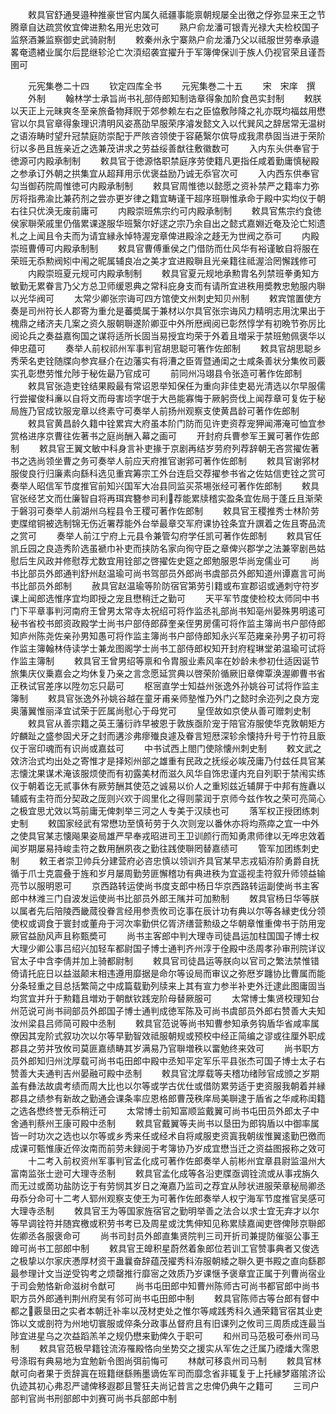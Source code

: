 <!-- { "loadSidebar": true } -->
　　敕具官舒通旻邉种推豪世官内属久祗疆事能禀朝规屡全出徼之俘弥显来王之节腾章自达疏赏攸宜俾进勲名用光忠效可
　　熟户俞龙潘可银青光禄大夫检校国子监祭酒兼监察御史武骑尉制
　　敕秦州永宁寨熟户俞龙潘乃父以祗服世劳奉承邉畧奄遗緖业属尔后昆继轸沦亡次湏绍袭宜擢升于军簿俾保训于族人仍视官荣且谨吾圉可














　　元宪集巻二十四
　　钦定四库全书
　　元宪集巻二十五
　　宋　宋庠　撰
　　外制
　　翰林学士承旨尚书礼部侍郎知制诰章得象加阶食邑实封制
　　敕朕以天正上元昧爽冬至亲旅备物拜贶于郊参赖左右之臣恊敷陟降之礼亦既均福兹用懋官以尔具官章得象理识清明风姿髙劭早服荣序濬发懿文入以代巽风之辞居常无温树之语洊畴时望升冠禁庭防崇配于严陔咨领使于容蕝繄尔傧导成我肃恭固当进于荣阶衍以多邑且旌亲近之选兼茂讲求之劳益绥善猷往敷徽数可
　　入内东头供奉官于徳源可内殿承制制
　　敕具官于徳源恪职禁庭序劳使籍凡更指任咸着勤庸慎秘殿之参承订外朝之拱集宜从超拜用示优褒益励乃诚无忝官次可
　　入内西东供奉官勾当御药院周惟徳可内殿承制制
　　敕具官周惟徳以懿愿之资补禁严之籍率力弥厉将指弗渝比兼药剂之尝亦更岁律之籍宜畴谨干超序班聨惟承命于殿中实均仪于朝右往只优涣无废前庸可
　　内殿崇班焦宗约可内殿承制制
　　敕具官焦宗约食徳侯家聨荣戚里仍偕累课遂服华班繄尔好逑之宗乃余自出之懿式嘉婣近奄及沦亡矧遗札之上闻且令夫而为请宜縁永悼特渥宠章俾进殿涂之趍无为世阀之忝可
　　内殿崇班曹傅可内殿承制制
　　敕具官曹傅重侯之门借防而仕风华有裕谨敏自将服在荣班无忝勲阀矧中闱之昵属辅良冶之美才宜进殿聨且光亲籍往祗渥洽罔懈践修可
　　内殿崇班夏元规可内殿承制制
　　敕具官夏元规地承勲胄名列禁班拳勇知方敏勤无累眷言乃父方总卫师缓恩典之常科庇身支而有请所宜进秩用奬教忠勉服内聨以光华阀可
　　太常少卿张宗诲可四方馆使文州刺史知贝州制
　　敕宾馆置使方奏是司州符长人郡寄为重允是蕃奬属于兼材以尔具官张宗诲风力精明志用沈果出于槐鼎之绪济夫几案之资久服朝聨遂阶卿亚中外所厯阀阅已彰然惇学有初晩节弥厉比阅论兵之奏益嘉徇国之谋将适所长固当易授宜均荣于外着且増采于禁班勉佩褒华以伸忠蕴可
　　奏举人前权祁州军事判官胡思聪可箸作佐郎制
　　敕具官胡思聪乡秀荣名吏铨随牒向参宾昼介在边藩实有将漕之臣胥暨通闺之士咸条善状分集攸司覈实孔彰懋劳惟允陟于秘佐朂乃官成可
　　前同州冯翊县令张造可著作佐郎制
　　敕具官张造吏铨结果殿最有常诏恩举知保任为重向非佳吏曷光清选以尔早服儒行尝擢俊科亷以自将文而母害顷字氓于大邑能寡悔于厥躬赍伐上闻荐章可复佐于秘局旌乃官成钦服宠章以终素守可奏举人前扬州观察支使黄昌龄可著作佐郎制
　　敕具官黄昌龄久籍中铨累宾大府虽本阶门防而见许吏资荐宠狎闻滞淹可恤宜参赏格进序京曹往佐著书之庭尚酬入幕之画可
　　开封府兵曹参军王翼可著作佐郎制
　　敕具官王翼文敏中科身言补吏掾于京剧再结岁劳府列荐辞朝无吝赏擢佐著书之选尚领坐曹之务可奏举人前应天府推官谢郛可著作佐郎制
　　敕具官谢郛材服俊良行归廉素向繇科选见重宾筹宗工外台连启交荐擢参书省之佐姑信吏铨之赏可奏举人昭信军节度推官前知兴国军大冶县同监买茶埸张经可著作佐郎制
　　敕具官张经艺文而仕廉智自将再珥宾簪参司利荐能累牍稽实盈条宜佐局于蓬丘且渐荣于磐羽可奏举人前湖州乌程县令王稷可著作佐郎制
　　敕具官王稷推秀士林阶劳吏牒绾铜被选制锦无伤近署荐能外台举最章交军府课协铨条宜升譔着之佐且寄品流之赏可
　　奏举人前江宁府上元县令兼管勾府学任凯可著作佐郎制
　　敕具官任凯丘园之良造秀阶选虽褫巾补吏而挟防名家向徇守臣之章俾兴郡学之法兼宰剧邑姑慰后生风政并修慰荐尤数宜用铨部之啓擢佐史筵之郎勉服恩华尚宠儒业可
　　尚书比部员外郎通判舒州赵温瑜可尚书驾部员外郎尚书虞部员外郎知道州谭嘉言可尚书比部员外郎制
　　赦具官赵温瑜等阶防宿官第劳引籍或布宣郡诏或通刺守符岁课上闻郎选惟序宜均即授之宠且懋稍迁之勤可
　　天平军节度使检校太师同中书门下平章事判河南府王曾男太常寺太祝绍可将作监丞礼部尚书知亳州晏殊男明逺可秘书省校书郎资政殿学士尚书户部侍郎薛奎亲侄男房儒可将作监主簿尚书户部侍郎知庐州陈尧佐亲孙男知愚可将作监主簿尚书户部侍郎知永兴军范雍亲孙男子初可将作监主簿翰林侍读学士兼龙图阁学士尚书工部侍郎权知开封府程琳堂弟温瑜可试将作监主簿制
　　敕具官王曾男绍等禀和令胄服业素风率在妙龄未参初仕适因诞节旅集庆仪乗嘉会之均休复乃亲之言念愿延赏典以啓荣阶循厥旧章俾覃涣渥卿曹书省正秩试官差序以陞勿忘只勗可
　　枢宻直学士知益州张逸外孙姚谷可试将作监主簿制
　　敕具官张逸外孙姚谷越在童牙甫亲师塾惟乃外门之懿时余迩列之良方宠奥藩翼惟丽泽宜试荣于匠属尚慰心于母党可
　　皇侄故如京使从善可赠刺史制
　　敕具官从善宗籍之英王藩衍祚早被恩于敦族亟阶宠于陪官洊服使华克敦朝矩方竚麟趾之盛参固犬牙之封而遘沴弗瘳殱良遽及眷言短厯深轸余懐持升号于竹符且廞仪于宻印魂而有识尚或嘉兹可
　　中书试西上閤门使除懐州刺史制
　　敕文武之效济治式均出处之寄惟才是择矧州部之雄重有民政之抚绥必竢茂庸乃付兹任具官某志懐沈果谋术淹该服烦使而有初露美材而滋久风华自饰忠谨内充自列职于禁闱实练仪于朝着讫无贰事休有厥劳酬其使范之诚易以价人之重矧兹近辅屏于中邦有旌纛以辅威有圭符而分契政之厐则兴欢于闾里化之得则蒙润于京师今兹作牧之荣可亮简心之极宜思尤效以笃前庸无俾刺举三河之人专美于汉牍也可
　　落军权正授团练刺史制
　　敕国家经武有常懋功至慎茍劳于久次则宠以番休亦将均燕瘁之宜一中外之使具官某志懐飚果姿局雄严早奉戎昭进司王卫训颜行而知勇肃师律以无哗忠效着闻岁期屡易持峻圭符之数用酬夙夜之勤往践使聨罔替嘉绩可
　　管军加团练刺史制
　　敕王者崇卫帅兵分建营府必咨忠慎以领训齐具官某早志戎韬洊阶勇爵自抚循于爪士克震叠于旌和岁月屡周勤劳匪懈稽功有典进秩为宜遥视圭符叙升师领益输亮节以服明恩可
　　京西路转运使尚书度支郎中杨日华京西路转运副使尚书主客郎中林潍三门自波发运使尚书比部员外郎王隲并可加勲制
　　敇具官杨日华等朕以属者先后陪陵西畿蒇役眷言经用参责攸司讫事在辰计功有典以尔等各縁吏伐分领使权或调食于寰封或董舟于河次率勤供亿胥济缮营勲级之华朝章惟重俾书于防用宠厥官益励风声且称甄奬可
　　尚书主客郎中判大理寺司徒昌运加柱国国子博士权大理少卿公事吕绍兴加轻车都尉国子博士通判齐州淳于佺殿中丞周孝孙审刑院详议官太子中含李倩并加上骑都尉制
　　敕具官司徒昌运等朕向以官司之繁法禁惟错倚请托庇日以益滋颠末相违遵用靡据是命尔等设局而审议之弥厯岁躔协比曹属而能分条轻重之目总括繁简之中成篇载勤列牍来上其有宣力参半补吏外迁逮此图庸固当均赏宜并升于勲籍且増劝于朝猷钦践宠阶母替厥服可
　　太常博士集贤校理知台州范说可尚书祠部员外郎国子博士通判成徳军陈及可尚书虞部员外郎右赞善大夫知汝州梁县吕师简可殿中丞制
　　敕具官范说等尚书知曹参知承务钩盾华省咸率属僚因其宠阶式叙功次以尔等早勤智效祗服朝规或预校中经正简编之谬或往厘外职成郡县之劳并攷攸司莫匪嘉绩畴其岁满易乃官聨増秩以畱勉终来效可
　　尚书职方员外郎知归州沈厚载可尚书屯田郎中殿中丞知平定军乐平县张杰可国子博士太子右赞善大夫通判吉州晏融可殿中丞制
　　敕具官沈厚载等夫稽功绪陟官成颁之岁期盖有彝法故虞考绩而周大比也以尔等或学古优仕或借防累劳适于吏资服我朝着并縁郡县之绩参有新故之勤通会课条率应恩格郎曹茂秩庠局美聨逮于盾省之华咸称闺籍之选各懋终誉无忝稍迁可
　　太常博士前知富顺监戴翼可尚书屯田员外郎太子中舍通判蔡州王康可殿中丞制
　　敕具官戴翼等夫尚书以垦田为郎钩盾以中御率属皆一时功次之选也以尔等或乡秀来任或经术自将咸服吏资寘我朝绂惟翼逺勤巴徼而成课可甄惟康近倅汝南而前劳未録阅于考簿协乃岁成宜懋当迁之资益图报称之效可
　　十二考入前权资州军事判官孟化成可著作佐郎奏举人前彬州宜章县尉监温州大富南监张士逊可大理寺丞制
　　敕具官孟化成等各沿吏牒亟调铨流或从事戎旃久而无过或啇功盐防讫于有劳悯其岁日之淹嘉乃监司之荐宜从陟状进服荣章秘局卿丞毋忝分命可十二考人郓州观察支使王为可著作佐郎奏举人权宁海军节度推官吴感可大理寺丞制
　　敇具官王为等国家旌宿官之勤明举善之法合以求士宜无弃才以尔等早调铨符并随宾檄或积劳书考已及周星或沈隽伸知见称累牍嘉闻吏啓俾陟京聨郎佐卿丞各服褒命可
　　尚书司封员外郎直集贤院判三司开折司兼提防催驱公事王皥可尚书工部郎中制
　　敕具官王皥积星蔚然着象郎位若训工官赞事典者又俊选之极挚以尔家庆慿厚材资干蛊曩奋辞蕴茂擢秀科洊服朝緌之聨久更书殿之直向繇郡最参理计文当逆受钩考之烦罄推行靡宻之效质乃岁课惬予褒章宜正属于列曹尚宿业于司会勉恪新命滋树令猷可
　　尚书屯田郎中知曹州陈师古可尚书都官郎中尚书职方员外郎通判荆州府吴有邻可尚书屯田郎中制
　　敕具官陈师古等台郎有督中都之覈垦田之实者本朝迁补率以茂材吏处之惟尔等咸践秀科久通荣籍官宿其业吏饰以文或剖符为州地切寰服或倅条分政事丛督府且有旧课列之攸司三周质成连最当陟宜进星乌之次益蹈羔羊之规仍懋来勤俾久于职可
　　和州司马范极可泰州司马制
　　敕具官范极早籍铨流洊罹殿恪向坐势交之援实从军佐之迁属乃禋燔大霈恩号涤瑕有典易地为宜勉新令图尚弭前悔可
　　林献可移袁州司马制
　　敕具官林献可向者果于贡辞寘在班籍继繇贿墨谪佐军司而靡念省非辄复于上托縁梦寤隂济讼仇迹其初心弗忍严谴俾移遐郡且警狂夫尚记昔言之忠俾仍典午之籍可
　　三司户部判官尚书刑部郎中刘赛可尚书兵部郎中制
